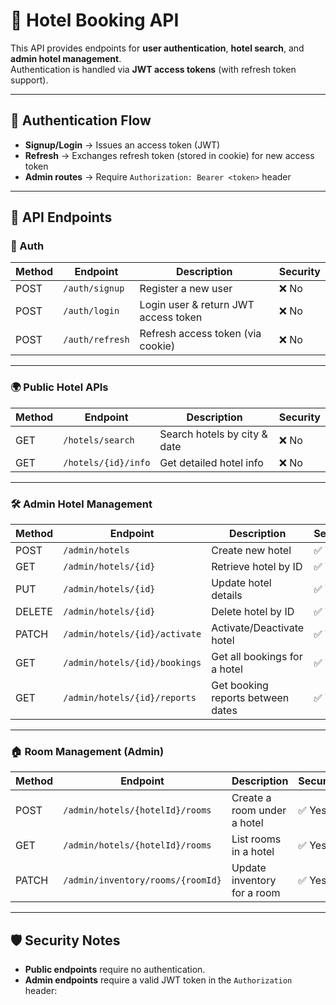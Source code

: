 # 🏨 Hotel Booking API

This API provides endpoints for **user authentication**, **hotel search**, and **admin hotel management**.  
Authentication is handled via **JWT access tokens** (with refresh token support).

---

## 🔑 Authentication Flow
- **Signup/Login** → Issues an access token (JWT)
- **Refresh** → Exchanges refresh token (stored in cookie) for new access token
- **Admin routes** → Require `Authorization: Bearer <token>` header

---

## 📌 API Endpoints

### 🔐 Auth
| Method | Endpoint       | Description                          | Security |
|--------|---------------|--------------------------------------|----------|
| POST   | `/auth/signup` | Register a new user                  | ❌ No    |
| POST   | `/auth/login`  | Login user & return JWT access token | ❌ No    |
| POST   | `/auth/refresh`| Refresh access token (via cookie)    | ❌ No    |

---

### 🌍 Public Hotel APIs
| Method | Endpoint           | Description                  | Security |
|--------|-------------------|------------------------------|----------|
| GET    | `/hotels/search`   | Search hotels by city & date | ❌ No    |
| GET    | `/hotels/{id}/info`| Get detailed hotel info      | ❌ No    |

---

### 🛠️ Admin Hotel Management
| Method | Endpoint                        | Description                           | Security |
|--------|--------------------------------|---------------------------------------|----------|
| POST   | `/admin/hotels`                 | Create new hotel                      | ✅ Yes   |
| GET    | `/admin/hotels/{id}`            | Retrieve hotel by ID                  | ✅ Yes   |
| PUT    | `/admin/hotels/{id}`            | Update hotel details                  | ✅ Yes   |
| DELETE | `/admin/hotels/{id}`            | Delete hotel by ID                    | ✅ Yes   |
| PATCH  | `/admin/hotels/{id}/activate`   | Activate/Deactivate hotel             | ✅ Yes   |
| GET    | `/admin/hotels/{id}/bookings`   | Get all bookings for a hotel          | ✅ Yes   |
| GET    | `/admin/hotels/{id}/reports`    | Get booking reports between dates     | ✅ Yes   |

---

### 🏠 Room Management (Admin)
| Method | Endpoint                                   | Description                    | Security |
|--------|-------------------------------------------|--------------------------------|----------|
| POST   | `/admin/hotels/{hotelId}/rooms`           | Create a room under a hotel    | ✅ Yes   |
| GET    | `/admin/hotels/{hotelId}/rooms`           | List rooms in a hotel          | ✅ Yes   |
| PATCH  | `/admin/inventory/rooms/{roomId}`         | Update inventory for a room    | ✅ Yes   |

---

## 🛡️ Security Notes
- **Public endpoints** require no authentication.
- **Admin endpoints** require a valid JWT token in the `Authorization` header:


